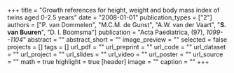 +++
title = "Growth references for height, weight and body mass index of twins aged 0-2.5 years"
date = "2008-01-01"
publication_types = ["2"]
authors = ["P. van Dommelen", "M.C.M. de Gunst", "A.W. van der Vaart", "**S. van Buuren**", "D. I. Boomsma"]
publication = "Acta Paediatrica, (97), _1099--1104_"
abstract = ""
abstract_short = ""
image_preview = ""
selected = false
projects = []
tags = []
url_pdf = ""
url_preprint = ""
url_code = ""
url_dataset = ""
url_project = ""
url_slides = ""
url_video = ""
url_poster = ""
url_source = ""
math = true
highlight = true
[header]
image = ""
caption = ""
+++
